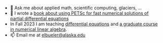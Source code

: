 - 💬 Ask me about applied math, scientific computing, glaciers, ...
- 📖 I wrote a [book about using PETSc for fast numerical solutions of partial differential equations](https://my.siam.org/Store/Product/viewproduct/?ProductId=32850137)
- In Fall 2023 I am teaching [differential equations](https://bueler.github.io/math302/) and [a graduate course in numerical linear algebra](https://bueler.github.io/nla/).
- 📫 Email me at [elbueler@alaska.edu](mailto:elbueler@alaska.edu)
